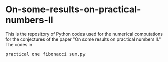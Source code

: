 # On-some-results-on-practical-numbers-II

This is the repository of Python codes used for the numerical computations for the conjectures of the paper "On some results on practical numbers II." The codes in <pre>practical_one_fibonacci_sum.py</pre>
